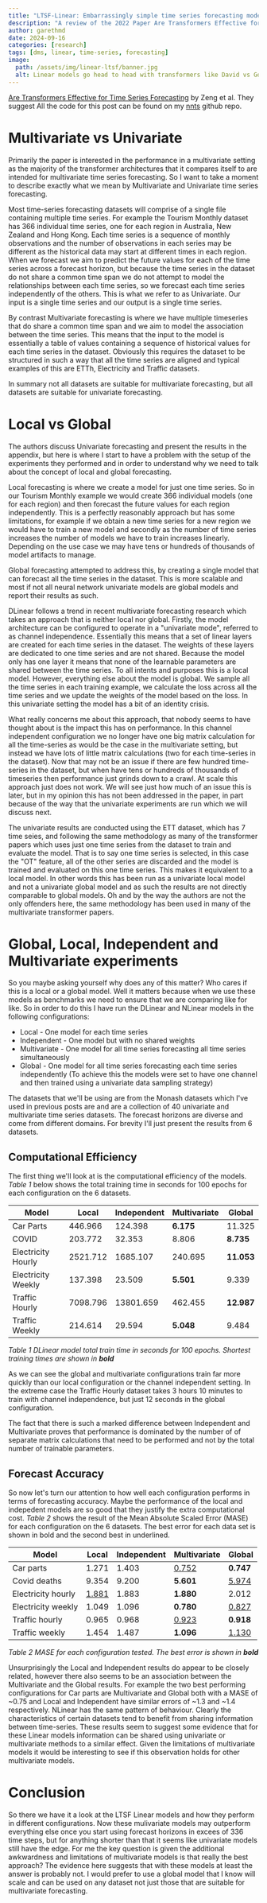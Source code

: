 ```yaml
---
title: "LTSF-Linear: Embarrassingly simple time series forecasting models"
description: "A review of the 2022 Paper Are Transformers Effective for Time Series Forecasting that introduced DLinear and NLinear models"
author: garethmd
date: 2024-09-16
categories: [research]
tags: [dms, linear, time-series, forecasting]
image:
  path: /assets/img/linear-ltsf/banner.jpg
  alt: Linear models go head to head with transformers like David vs Goliath
---
```



[Are Transformers Effective for Time Series Forecasting](https://arxiv.org/pdf/2205.13504) by Zeng et al. They suggest  All the code for this post can be found on my [nnts](https://github.com/garethmd/nnts/tree/benchmarking) github repo.

# Multivariate vs Univariate
Primarily the paper is interested in the performance in a multivariate setting as the majority of the transformer architectures that it compares itself to are intended for multivariate time series forecasting. So I want to 
take a moment to describe exactly what we mean by Multivariate and Univariate time series forecasting.

Most time-series forecasting datasets will comprise of a single file containing multiple time series. For example the Tourism Monthly dataset has 366 individual time series, one for each region in Australia, New Zealand and Hong Kong. Each time series is a sequence of monthly observations and the number of observations in each series may be different as the historical data may start at different times in each region. When we forecast we aim to predict the future values for each of the time series across a forecast horizon, but because the time series in the dataset do not share a common time span we do not attempt to model the relationships between each time series, so we forecast each time series independently of the others. This is what we refer to as Univariate. Our input is a single time series and our output is a single time series.

By contrast Multivariate forecasting is where we have multiple timeseries that do share a common time span and we aim to 
model the association between the time series. This means that the input to the model is essentially a table of values containing a sequence of historical values for each time series in the dataset. Obviously this requires the dataset to be structured in such a way that all the time series are aligned and typical examples of this are ETTh, Electricity and Traffic datasets.

In summary not all datasets are suitable for multivariate forecasting, but all datasets are suitable for univariate forecasting.

# Local vs Global
The authors discuss Univariate forecasting and present the results in the appendix, but here is where I start to have a problem with the setup of the experiments they performed and in order to understand why we need to talk about the concept of local and global forecasting.

Local forecasting is where we create a model for just one time series. So in our Tourism Monthly example we would create 366 individual models (one for each region) and then forecast the future values for each region independently. This is a perfectly reasonably approach but has some limitations, for example if we obtain a new time series for a new region we would have to train a new model and secondly as the number of time series increases the number of models we have to train increases linearly. Depending on the use case we may have tens or hundreds of thousands of model artifacts to manage. 

Global forecasting attempted to address this, by creating a single model that can forecast all the time series in the dataset. This is more scalable and most if not all neural network univariate models are global models and report their results as such.

DLinear follows a trend in recent multivariate forecasting research which takes an approach that is neither local nor global. Firstly, the model architecture can be configured to operate in a "univariate mode", referred to as channel independence. Essentially this means that a set of linear layers are created for each time series in the dataset. The weights of these layers are dedicated to one time series and are not shared. Because the model only has 
one layer it means that none of the learnable parameters are shared between the time series. To all intents and purposes this is a local model. However, everything else about the model is global. We sample all the time series in each training example, we calculate the loss across all the time series and we update the weights of the model based on the loss. In this univariate setting the model has a bit of an identity crisis. 

What really concerns me about this approach, that nobody seems to have thought about is the impact this has on performance. In this channel independent configuration we no longer have one big matrix calculation for all the time-series as would be the case in the multivariate setting, but instead we have lots of little matrix calculations (two for each time-series in the dataset). Now that may not be an issue if there are few hundred time-series in the dataset, but when have tens or hundreds of thousands of timeseries then performance just grinds down to a crawl. At scale this approach just does not work. We will see just how much of an issue this is later, but in my opinion this has not been addressed in the paper, in part because of the way that the univariate experiments are run which we will discuss next. 

The univariate results are conducted using the ETT dataset, which has 7 time seies, and following the same methodology as many of the transformer papers which uses just one time series from the dataset to train and evaluate the model. That is to say one time series is selected, in this case the "OT" feature, all of the other series are discarded and the model is trained and evaluated on this one time series. This makes it equivalent to a local model. In other words this has been run as a univariate local model and not a univariate global model and as such the results are not directly 
comparable to global models. Oh and by the way the authors are not the only offenders here, the same methodology has been used in many of the multivariate transformer papers.

# Global, Local, Independent and Multivariate experiments
So you maybe asking yourself why does any of this matter? Who cares if this is a local or a global model. Well it matters because when we use these models as benchmarks we need to ensure that we are comparing like for like. So in order to do this I have run the DLinear and NLinear models in the following configurations:

- Local - One model for each time series  
- Independent - One model but with no shared weights  
- Multivariate - One model for all time series forecasting all time series simultaneously  
- Global - One model for all time series forecasting each time series independently (To achieve this the models were set to have one channel and then trained using a univariate data sampling strategy)

The datasets that we'll be using are from the Monash datasets which I've used in previous posts are and are a collection of 40 univariate and multivariate time series datasets. The forecast horizons are diverse and come from different domains. For brevity I'll just present the results from 6 datasets.


## Computational Efficiency
The first thing we'll look at is the computational efficiency of the models. *Table 1* below shows the total training time in seconds for 100 epochs for each configuration on the 6 datasets.


| Model               | Local     | Independent | Multivariate | Global  |
|---------------------|-----------|-------------|--------------|---------|
| Car Parts           | 446.966   | 124.398     | **6.175**        | 11.325  |
| COVID               | 203.772   | 32.353      | 8.806        | **8.735**   |
| Electricity Hourly  | 2521.712  | 1685.107    | 240.695      | **11.053**  |
| Electricity Weekly  | 137.398   | 23.509      | **5.501**        | 9.339   |
| Traffic Hourly      | 7098.796  | 13801.659   | 462.455      | **12.987**  |
| Traffic Weekly      | 214.614   | 29.594      | **5.048**        | 9.484   |

*Table 1 DLinear model total train time in seconds for 100 epochs. Shortest training times are shown in **bold***

As we can see the global and multivariate configurations train far more quickly than our local configuration or the channel independent setting. In the extreme case the Traffic Hourly dataset takes 3 hours 10 minutes to train with channel independence, but just 12 seconds in the global configuration. 

The fact that there is such a marked difference between Independent and Multivariate proves that performance is dominated by the number of of separate matrix calculations that need to be performed and not by the total number of trainable parameters.

## Forecast Accuracy
So now let's turn our attention to how well each configuration performs in terms of forecasting accuracy. Maybe the performance of the local and indepedent models are so good that they justify the extra computational cost. *Table 2* shows the result of the Mean Absolute Scaled Error (MASE) for each configuration on the 6 datasets.  The best error for each data set is shown in bold and the second best in underlined.


| Model             | Local  | Independent | Multivariate | Global |
|-------------------|--------|-------------|--------------|--------|
| Car parts         | 1.271  | 1.403       | <u>0.752<u>        | **0.747**  | 
| Covid deaths      | 9.354  | 9.200       | **5.601**        | <u>5.974<u>  |
| Electricity hourly| <u>1.881<u>  | 1.883       | **1.880**        | 2.012  |
| Electricity weekly| 1.049  | 1.096       | **0.780**        | <u>0.827<u>  |
| Traffic hourly    | 0.965  | 0.968       | <u>0.923<u>        | **0.918**  |
| Traffic weekly    | 1.454  | 1.487       | **1.096**        | <u>1.130<u>  |

*Table 2 MASE for each configuration tested. The best error is shown in **bold***

 Unsurprisingly the Local and Independent results do appear to be closely related, however there also seems to be an association between the Multivariate and the Global results. For example the two best performing configurations for Car parts are Multivariate and Global both with a MASE of ~0.75 and Local and Independent have similar errors of ~1.3 and ~1.4 respectively. NLinear has the same pattern of behaviour. Clearly the characteristics of certain datasets tend to benefit from sharing information between time-series. These results seem to suggest some evidence that for these Linear models information can be shared using univariate or multivariate methods to a similar effect.  Given the limitations of multivariate models it would be interesting to see if this observation holds for other multivariate models.



# Conclusion
So there we have it a look at the LTSF Linear models and how they perform in different configurations. Now these mulivariate models may outperform everything else once you start using forecast horizons in excees of 336 time steps, but for anything shorter than that it seems like univariate models still have the edge. For me the key question is given the additional awkwardness and limitations of multivariate models is that really the best approach? The evidence here suggests that with these models at least the answer is probably not. I would prefer to use a global model that I know will scale and can be used on any dataset not just those that are suitable for multivariate forecasting.
